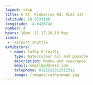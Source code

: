 ```yaml
---
layout: stop
title: 6 St. Fimbarrus Rd, PL23 1JJ
latitude: 50.3333186
longitude: -4.6426742
number: 4
hours: 10am -11 17,18,19 May
icons:
 -  airport_shuttle
exhibitors: 
  - name: Cathy O'reilly
    type: Watercolour oil and gouache
    description: Nudes and seascapes
    email: email@address.com
    telephone: 0112312312312312
    image: /images/cathyimage.jpg
---
```

